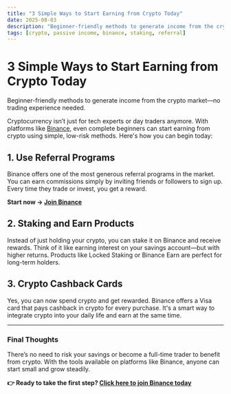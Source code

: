 ```yaml
---
title: "3 Simple Ways to Start Earning from Crypto Today"
date: 2025-08-03
description: "Beginner-friendly methods to generate income from the crypto market—no trading experience needed."
tags: [crypto, passive income, binance, staking, referral]
---
```


# 3 Simple Ways to Start Earning from Crypto Today

Beginner-friendly methods to generate income from the crypto market—no trading experience needed.

Cryptocurrency isn’t just for tech experts or day traders anymore. With platforms like [Binance](https://www.binance.com/activity/referral-entry/CPA?ref=CPA_009WMCAUHF), even complete beginners can start earning from crypto using simple, low-risk methods. Here's how you can begin today:

## 1. **Use Referral Programs**

Binance offers one of the most generous referral programs in the market. You can earn commissions simply by inviting friends or followers to sign up. Every time they trade or invest, you get a reward.

**Start now → [Join Binance](https://www.binance.com/activity/referral-entry/CPA?ref=CPA_009WMCAUHF)**

## 2. **Staking and Earn Products**

Instead of just holding your crypto, you can stake it on Binance and receive rewards. Think of it like earning interest on your savings account—but with higher returns. Products like Locked Staking or Binance Earn are perfect for long-term holders.

## 3. **Crypto Cashback Cards**

Yes, you can now spend crypto and get rewarded. Binance offers a Visa card that pays cashback in crypto for every purchase. It's a smart way to integrate crypto into your daily life and earn at the same time.

---

### Final Thoughts

There’s no need to risk your savings or become a full-time trader to benefit from crypto. With the tools available on platforms like Binance, anyone can start small and grow steadily.

**👉 Ready to take the first step? [Click here to join Binance today](https://www.binance.com/activity/referral-entry/CPA?ref=CPA_009WMCAUHF)**
